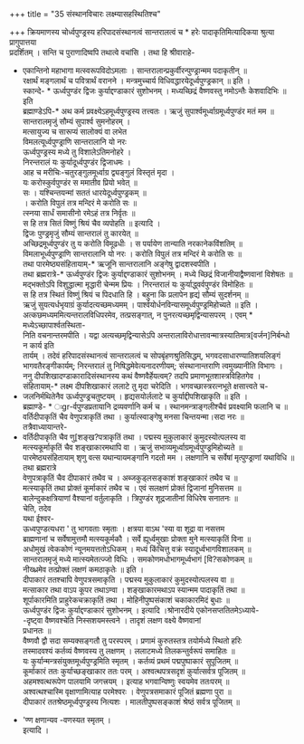 +++
title = "35 संस्थानविचारः लक्ष्म्यासहस्थितिश्च"

+++
क्रियमाणस्य चोर्ध्वपुण्ड्रस्य हरिपादसंस्थानत्वं सान्तरालत्वं च * हरेः पादाकृतिमित्यादिकया श्रुत्या प्रागुपात्तया  
प्रदर्शितम् । सन्ति च पुराणादिष्वपि तथात्वे वचांसि । तथा हि श्रीवाराहे-  
* एकान्तिनो महाभागा मत्स्वरूपविदोऽमलाः । सान्तरालान्प्रकुर्वीरन्पुण्ड्रान्मम पदाकृतीन् ॥  
रक्षार्थं मङ्गलार्थं च पवित्रार्थं वरानने । मन्त्रमुच्चार्य विधिवद्धारयेदूर्ध्वपुण्ड्रकान् ॥ इति ।  
स्कान्दे- * ऊर्ध्वपुण्डंर द्विजः कुर्याद्दण्डाकारं सुशोभनम् । मध्यच्छिद्रं वैष्णवस्तु नमोऽन्तैः केशवादिभिः ॥ इति  
ब्रह्माण्डेऽपि-* अथ कर्म प्रवक्ष्येऽहमूर्ध्वपुण्ड्रस्य तत्त्वतः । ऋजुं सुपार्श्वमूर्ध्वाग्रमूर्ध्वपुण्डंर मतं मम ॥  
सान्तरालमृजुं सौम्यं सुपार्श्व सुमनोहरम् ।  
मत्सायुज्य च सारूप्यं सालोक्यं वा लभेत  
विमलत्यूर्ध्वपुण्ड्राणि सान्तरालानि यो नरः  
ऊर्ध्वपुण्ड्रस्य मध्ये तु विशालेऽतिमनोहरे ।  
निरन्तरालं यः कुर्यादूर्ध्वपुण्डंर द्विजाधमः ।  
आह च मरीचिः-चतुरङ्गुलमूर्ध्वाग्र द्व्यङ्गुलं विस्तृतं मृदा ।  
यः करोस्कुर्वपुण्डंर स ममातीव प्रियो भवेत् ॥  
सः । यश्चिन्तयन्मां सततं धारयेदूर्ध्वपुण्ड्रकम् ॥  
। करोति विपुलं तत्र मन्दिरं मे करोति सः ॥  
त्स्नया सार्धं समासीनो रमेऽहं तत्र निर्वृतः ॥  
स हि तत्र सितं विष्णुं श्रियं चैव व्यपोहति ॥ इत्यादि ।  
द्विजः पुण्ड्रमृजुं सौम्यं सान्तरालं तु कारयेत् ॥  
अच्छिद्रमूर्ध्वपुण्डंर तु य करोति विमूढधीः । स पर्यायेण तान्याति नरकानेकविंशतिम् ॥  
विमलाभूर्ध्वपुण्ड्राणि सान्तरालानि यो नरः । करोति विपुलं तत्र मन्दिरं मे करोति सः ॥  
तथा पारमेष्ठ्यसंहितायाम्-* ऋजूनि सान्तरालानि अङ्गेषु द्वादशस्वपीति ।  
तथा ब्रह्मरात्रे-* ऊर्ध्वपुण्डंर द्विजः कुर्याद्दण्डाकारं सुशोभनम् । मध्ये च्छिद्रं विजानीयाद्वैष्णवानां विशेषतः ॥  
मद्भक्तोऽपि विशुद्धात्मा मृद्धारी चेन्मम प्रियः । निरन्तरालं यः कुर्याद्ध्वर्वपुण्डंर विमोहितः ॥  
स हि तत्र स्थितं विष्णुं श्रियं च पिदधाति हि । बहुना कि प्रलापेन हृद्यं सौम्यं सुदर्शनम् ॥  
ऋजुं सुयत्यर्धभृयाग्रं कुर्यादत्यच्छमध्यमम् । पार्श्वयोर्धनविन्यासमूर्ध्वपुण्ड्रमिहोच्यते ॥ इति ।  
अत्कछमध्यममित्यन्तरालविधिपरमेव, तत्प्रसङ्गात्, न पुनरत्यच्छमृद्विन्यासपरम् । एवम् * मध्येऽच्छापार्श्वतस्थिता-  
निति वचनान्तरमपीति । यद्वा अत्यच्छमृद्विन्यासेऽपि अन्तरालाविरोधात्तावन्मात्रस्यातिमात्र[वर्जन]निर्बन्धो न कार्य इति  
तार्यम् । तदेवं हरिपादसंस्थानत्वं सान्तरालत्वं च सोपबृंहणश्रुतिसिद्धम्, भगवदसाधारण्यातिशयलिङ्गं  
भागवतैरङ्गीकार्यम्; निरन्तरालं तु निषिद्धमेवेत्यनादरणीयम्; संस्थानान्तराणि त्वमुख्यानीति विभागः ।  
ननु दीपशिखादण्डाकारादिसंस्थानस्य कथं वैष्णवैर्हेयत्वम्? तदपि प्रमाणभूतशास्त्रविहितगेव ।  
संहितायाम्-* लक्ष्म दीपशिखाकारं ललाटे तु मृदा चरेदिति । भगवच्छास्त्ररत्नभूते क्षसात्त्वते च-  
* जलनिर्मथितेनैव ऊर्ध्वपुण्ड्रचतुष्टयम् । हृद्यसयोर्ललाटे च कुर्याद्दीपशिखाकृति ॥ इति ।  
ब्रह्माण्डे- * ःgr-र्वपुण्डप्रतायानि द्रव्यवर्णानि कर्म च । स्थानमन्त्राङ्गलीश्चैवं प्रवक्ष्यामि फलानि च ॥  
वर्तिदीपाकृतिं चैव वेणुपत्राकृतिं तथा । कुर्यात्स्वाङ्गेषु मनसा चिन्तयन्मा।सदा नरः ॥  
तत्रैवाध्यायान्तरे-  
* वर्तिदीपाकृति चैव णु[शङ्ख?पत्राकृतिं तथा । पद्मस्य मुकुलाकारं कुमुदस्योत्पलस्य वा  
मत्स्यकूर्माकृतिं चैव शङ्खाकारमथापि वा । ऋजुं सभाव्यमूर्ध्वाग्रमूर्ध्वपुण्ड्रमिहोच्यते ॥  
पारमेष्ठ्यसंहितायाम् शृणु वत्स यथान्यायमङ्गानि गदतो मम । लक्षणानि च सर्वेषां मृत्पुण्ड्राणां यथाविधि ॥  
तथा ब्रह्मरात्रे  
वेणुपत्राकृतिं चैव दीपाकारं तथैव च । अब्जकुड्लसङ्काशं शङ्खाकारं तथैव च ॥  
मत्स्याकृतिं तथा प्रोक्तं कूर्माकारं तथैव च । एवं सलक्षणं प्रोक्तं द्विजानां मुनिसत्तम ॥  
बालेन्दुकक्षत्रियाणां वैश्यानां वर्तुलाकृति । त्रिपुण्डंर शूद्रजातीनां विधिरेष सनातनः ॥  
चेति, तदेव  
यथा ईश्वर-  
ऊध्वपुण्डत्यधरा ' तु भागवताः स्मृताः । क्षत्रया वाऽथ 'स्या वा शूद्रा वा नसत्तम  
ब्राह्मणानां च सर्वेषामुत्तमौ मत्स्यकूर्मकौ । सर्वे ह्यूर्ध्वमुखाः प्रोक्ता मुने मत्स्याकृतिं विना ॥  
अधोमुखं त्वेककोणं न्यूनमयत्ततोऽधिकम् । मध्यं किंचित्तु वक्रं स्यादूर्ध्वभागविशालकम् ॥  
सान्तरालमृजुं मध्ये मात्स्यमेतत्ज्जो विधिः । समकोणमधोभागमूर्ध्वभागं [वि?सकोणकम् ॥  
नीख्ध्रमेव तत्प्रोक्तं लक्षणं कमठाकृतेः ॥ इति ।  
दीपाकारं ततश्चापि वेणुपत्रसमाकृति । पद्मस्य मुकुलाकारं कुमुदस्योत्पलस्य वा ॥  
मत्साकार तथा वाऽप कूपर तथाऽण्वा । शङ्खाकारमथाऽप स्यान्मम पादाकृतिं तथा ॥  
शूर्पाकारमिति प्राहुरेकचक्राकृतिं तथा । मोहिनीपुष्पसंकाशं चकाकारमिदं बुधाः ॥  
ऊर्ध्वपुण्डंर द्विजः कुर्याद्दण्डाकारं सुशोभनम् । इत्यादि ।श्रोनारदीये एकोनसप्ततितमेऽध्याये-  
-दृष्ट्वा वैष्णवश्चेति निस्सशयमस्त्वने । तादृशं लक्षण वक्ष्ये वैष्णवानां  
प्रधानतः ॥  
वैष्णवौ द्वौ सदा सम्यक्सङ्गतौ तु परस्परम् । प्रणामं कुरुतस्तत्र तयोर्मध्ये स्थितो हरिः  
तस्मादवश्यं कर्तव्यं वैष्णवस्य तु लक्षणम् । ललाटमध्ये तिलकन्तुर्वरूपं समाहितः ॥  
यः कुर्यान्मन्त्रसंयुक्तमूर्ध्वपुण्ड्रमिति स्मृतम् । कर्तव्यं प्रथमं पद्मपुष्पाकारं सुपूजितम् ॥  
कूर्माकारं ततः कुर्याच्छङ्खाकार ततः परम् । अश्वत्थपत्रसदृशं कुर्यात्सर्वत्र पूजितम् ॥  
अहमश्वत्थरूपेण पालयामि जगत्त्रयम् । इत्याह भगवान्विष्णुः स्वयमेव ततःपरम् ॥  
अश्वत्थश्चास्मि वृक्षाणामित्याह परमेश्वरः । वेणुपत्रसमाकारं पूजितं ब्रह्मणा पुरा ॥  
दीपाकारं ततश्रेष्ठमूर्ध्वपुण्ड्रस्य नित्यशः । मालतीपुष्पसङ्काशं श्रेष्ठं सर्वत्र पूजितम् ॥  
- 'ण्ण क्षणान्यव -वणस्यत स्मृतम् ।  
इत्यादि ।